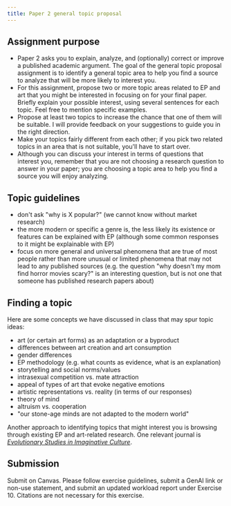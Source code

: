 ```yaml
---
title: Paper 2 general topic proposal
---
```


## Assignment purpose

- Paper 2 asks you to explain, analyze, and (optionally) correct or improve a published academic argument. The goal of the general topic proposal assignment is to identify a general topic area to help you find a  source to analyze that will be more likely to interest you.
- For this assignment, propose two or more topic areas related to EP and art that you might be interested in focusing on for your final paper. Briefly explain your possible interest, using several sentences for each topic. Feel free to mention specific examples.
- Propose at least two topics to increase the chance that one of them will be suitable. I will provide feedback on your suggestions to guide you in the right direction.
- Make your topics fairly different from each other; if you pick two related topics in an area that is not suitable, you'll have to start over.
- Although you can discuss your interest in terms of questions that interest you, remember that you are not choosing a research question to answer in your paper; you are choosing a topic area to help you find a source you will enjoy analyzing.

## Topic guidelines

- don't ask "why is X popular?" (we cannot know without market research)
- the more modern or specific a genre is, the less likely its existence or features can be explained with EP (although some common responses to it might be explainable with EP)
- focus on more general and universal phenomena that are true of most people rather than more unusual or limited phenomena that may not lead to any published sources (e.g. the question "why doesn't my mom find horror movies scary?" is an interesting question, but is not one that someone has published research papers about)

## Finding a topic

Here are some concepts we have discussed in class that may spur topic ideas:

- art (or certain art forms) as an adaptation or a byproduct
- differences between art creation and art consumption
- gender differences
- EP methodology (e.g. what counts as evidence, what is an explanation)
- storytelling and social norms/values
- intrasexual competition vs. mate attraction
- appeal of types of art that evoke negative emotions
- artistic representations vs. reality (in terms of our responses)
- theory of mind
- altruism vs. cooperation
- "our stone-age minds are not adapted to the modern world"

Another approach to identifying topics that might interest you is browsing through existing EP and art-related research. One relevant journal is [_Evolutionary Studies in Imaginative Culture_](https://www-degruyter-com.libproxy1.nus.edu.sg/journal/key/esic/html).

## Submission

Submit on Canvas. Please follow exercise guidelines, submit a  GenAI link or non-use statement, and submit an updated workload report under Exercise 10. Citations are not necessary for this exercise.

<!-- Another way to get a sense of research in an area is to look at [:literature reviews](#x-literature).

How can I tell if a source is a literature review? Clues include:

- it is a chapter in an anthology or a handbook
- anthologies
	- anthologies are books where each chapter is written by a different person
	- anthology chapters are sometimes, but not always, literature reviews
	- chapters in anthologies are independent and are related only by general topic area
	- handbooks list an editor or editors on the front cover rather than an author, e.g. "edited by Luicano Floridi"
	- the editor often writes a chapter of the book and is responsible for editing the chapters and managing the project
- handbook
	- handbooks are anthologies that aim to give researchers an overview of topics in a field, with each chapter about a different topic
		- handbook chapters are almost always literature reviews
	- handbooks usually have words like "handbook", "guide to", and "companion to" in their titles, as well as a publisher's name, e.g.:
		- _The Oxford handbook of philosophical methodology_
		- _The Palgrave handbook of the philosophy of film and motion pictures_
		- _The Routledge companion to video game studies_
		- _The Routledge handbook of evolution and philosophy_
		- _The Blackwell guide to the philosophy of computing and information_
- it has no clear "they say" that the source is arguing against, or the "they say" is something like "some people might think" but doesn't include any arguments against what other scholars have published
- it lists a number of different theories about a topic but doesn't clearly defend a particular theory

</details>

##### :x literature

- Most research articles summarize previous research in their introductions, to provide context regarding what other people have said in the academic conversation, and this section of an article is often referred to as a literature review
- However, there are also sources that are entirely literature reviews; they generally do not propose and defend theses but simply provide overviews of research in an area
- Note: since they do not propose and defend arguments, literature review sources are NOT appropriate as a primary source for Paper 2

<details><summary>
Literature reviews relevant to EP and art:
</summary>

- Bannan, N. (2021). Evolutionary psychology and the performing arts. In T. K. Shackelford (Ed.), _The SAGE handbook of evolutionary psychology: Integration of evolutionary psychology with other disciplines_ (pp. 460-484). SAGE Publications.
- Carroll, J. (2016). Evolutionary literary study. In D. M. Buss (Ed.), _The handbook of evolutionary psychology, v. 2: Integrations_ (2nd ed., pp. 1103-1119). Wiley.
- Dutton, D. (2005). Aesthetics and Evolutionary Psychology. In J. Levinson (Ed.), _The Oxford Handbook of Aesthetics_ (pp. 693-705). Oxford University Press. <https://doi.org/10.1093/oxfordhb/9780199279456.003.0041>
- Hickman, R. (2021). Evolutionary psychology and the visual arts. In T. K. Shackelford (Ed.), _The SAGE handbook of evolutionary psychology: Integration of evolutionary psychology with other disciplines_ (pp. 485-495). SAGE Publications.
- Jonsson, E. (2021). Evolutionary literary theory. In T. K. Shackelford (Ed.), _The SAGE handbook of evolutionary psychology: Integration of evolutionary psychology with other disciplines_ (pp. 403-420). SAGE Publications.
- Kozbelt, A. (2017). Neuroaesthetics: The state of the domain in 2017. _Evolutionary Studies in Imaginative Culture_, 1(1), 181-192. <https://doi.org/10.26613/esic.1.1.25>
- Larsen, M. (2022). Literature. _Evolutionary Studies in Imaginative Culture_, 6(1), 135-138. <https://doi.org/10.26613/esic.6.1.289>
- Mulukom, V. van. (2022). Imagination. _Evolutionary Studies in Imaginative Culture_, 6(1), 127-130. <https://doi.org/10.26613/esic.6.1.286>
- Salmon, C. (2018). Evolutionary perspectives on popular culture: State of the art. _Evolutionary Studies in Imaginative Culture_, 2(2), 47-66. JSTOR. <https://doi.org/10.26613/esic.2.2.92>
- Salmon, C., & Burch, R. L. (2022). Popular Culture. _Evolutionary Studies in Imaginative Culture_, 6(1), 147-150. <https://doi.org/10.26613/esic.6.1.292>

</details>

- Format assignments correctly and update/upload your workload reports!
 -->
